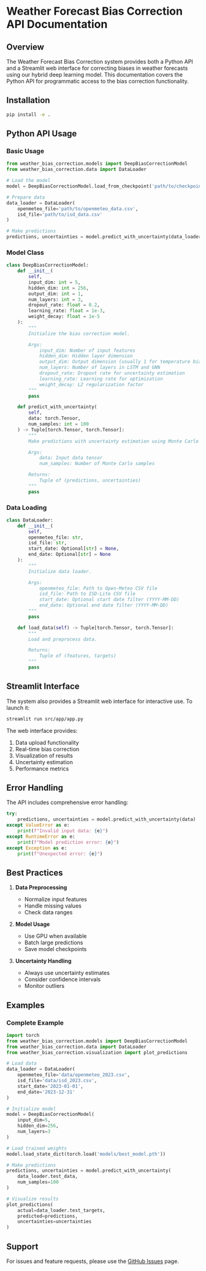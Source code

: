 # Weather Forecast Bias Correction API Documentation

## Overview
The Weather Forecast Bias Correction system provides both a Python API and a Streamlit web interface for correcting biases in weather forecasts using our hybrid deep learning model. This documentation covers the Python API for programmatic access to the bias correction functionality.

## Installation
```bash
pip install -e .
```

## Python API Usage

### Basic Usage
```python
from weather_bias_correction.models import DeepBiasCorrectionModel
from weather_bias_correction.data import DataLoader

# Load the model
model = DeepBiasCorrectionModel.load_from_checkpoint('path/to/checkpoint.pth')

# Prepare data
data_loader = DataLoader(
    openmeteo_file='path/to/openmeteo_data.csv',
    isd_file='path/to/isd_data.csv'
)

# Make predictions
predictions, uncertainties = model.predict_with_uncertainty(data_loader.test_data)
```

### Model Class
```python
class DeepBiasCorrectionModel:
    def __init__(
        self,
        input_dim: int = 5,
        hidden_dim: int = 256,
        output_dim: int = 1,
        num_layers: int = 3,
        dropout_rate: float = 0.2,
        learning_rate: float = 1e-3,
        weight_decay: float = 1e-5
    ):
        """
        Initialize the bias correction model.

        Args:
            input_dim: Number of input features
            hidden_dim: Hidden layer dimension
            output_dim: Output dimension (usually 1 for temperature bias)
            num_layers: Number of layers in LSTM and GNN
            dropout_rate: Dropout rate for uncertainty estimation
            learning_rate: Learning rate for optimization
            weight_decay: L2 regularization factor
        """
        pass

    def predict_with_uncertainty(
        self,
        data: torch.Tensor,
        num_samples: int = 100
    ) -> Tuple[torch.Tensor, torch.Tensor]:
        """
        Make predictions with uncertainty estimation using Monte Carlo dropout.

        Args:
            data: Input data tensor
            num_samples: Number of Monte Carlo samples

        Returns:
            Tuple of (predictions, uncertainties)
        """
        pass
```

### Data Loading
```python
class DataLoader:
    def __init__(
        self,
        openmeteo_file: str,
        isd_file: str,
        start_date: Optional[str] = None,
        end_date: Optional[str] = None
    ):
        """
        Initialize data loader.

        Args:
            openmeteo_file: Path to Open-Meteo CSV file
            isd_file: Path to ISD-Lite CSV file
            start_date: Optional start date filter (YYYY-MM-DD)
            end_date: Optional end date filter (YYYY-MM-DD)
        """
        pass

    def load_data(self) -> Tuple[torch.Tensor, torch.Tensor]:
        """
        Load and preprocess data.

        Returns:
            Tuple of (features, targets)
        """
        pass
```

## Streamlit Interface

The system also provides a Streamlit web interface for interactive use. To launch it:

```bash
streamlit run src/app/app.py
```

The web interface provides:
1. Data upload functionality
2. Real-time bias correction
3. Visualization of results
4. Uncertainty estimation
5. Performance metrics

## Error Handling

The API includes comprehensive error handling:

```python
try:
    predictions, uncertainties = model.predict_with_uncertainty(data)
except ValueError as e:
    print(f"Invalid input data: {e}")
except RuntimeError as e:
    print(f"Model prediction error: {e}")
except Exception as e:
    print(f"Unexpected error: {e}")
```

## Best Practices

1. **Data Preprocessing**
   - Normalize input features
   - Handle missing values
   - Check data ranges

2. **Model Usage**
   - Use GPU when available
   - Batch large predictions
   - Save model checkpoints

3. **Uncertainty Handling**
   - Always use uncertainty estimates
   - Consider confidence intervals
   - Monitor outliers

## Examples

### Complete Example
```python
import torch
from weather_bias_correction.models import DeepBiasCorrectionModel
from weather_bias_correction.data import DataLoader
from weather_bias_correction.visualization import plot_predictions

# Load data
data_loader = DataLoader(
    openmeteo_file='data/openmeteo_2023.csv',
    isd_file='data/isd_2023.csv',
    start_date='2023-01-01',
    end_date='2023-12-31'
)

# Initialize model
model = DeepBiasCorrectionModel(
    input_dim=5,
    hidden_dim=256,
    num_layers=3
)

# Load trained weights
model.load_state_dict(torch.load('models/best_model.pth'))

# Make predictions
predictions, uncertainties = model.predict_with_uncertainty(
    data_loader.test_data,
    num_samples=100
)

# Visualize results
plot_predictions(
    actual=data_loader.test_targets,
    predicted=predictions,
    uncertainties=uncertainties
)
```

## Support

For issues and feature requests, please use the [GitHub Issues](https://github.com/MaheshSharan/weather-bias-correction-dl/issues) page.